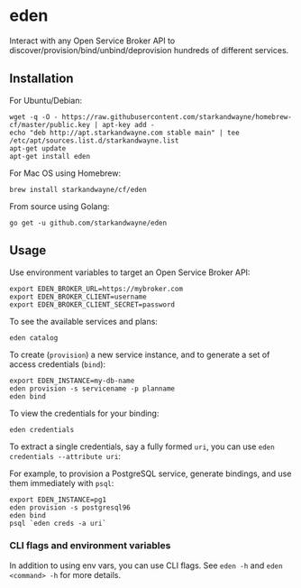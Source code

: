 # eden

Interact with any Open Service Broker API to discover/provision/bind/unbind/deprovision hundreds of different services.

## Installation

For Ubuntu/Debian:

```
wget -q -O - https://raw.githubusercontent.com/starkandwayne/homebrew-cf/master/public.key | apt-key add -
echo "deb http://apt.starkandwayne.com stable main" | tee /etc/apt/sources.list.d/starkandwayne.list
apt-get update
apt-get install eden
```

For Mac OS using Homebrew:

```
brew install starkandwayne/cf/eden
```

From source using Golang:

```
go get -u github.com/starkandwayne/eden
```


## Usage

Use environment variables to target an Open Service Broker API:

```
export EDEN_BROKER_URL=https://mybroker.com
export EDEN_BROKER_CLIENT=username
export EDEN_BROKER_CLIENT_SECRET=password
```

To see the available services and plans:

```
eden catalog
```

To create (`provision`) a new service instance, and to generate a set of access credentials (`bind`):

```
export EDEN_INSTANCE=my-db-name
eden provision -s servicename -p planname
eden bind
```

To view the credentials for your binding:

```
eden credentials
```

To extract a single credentials, say a fully formed `uri`, you can use `eden credentials --attribute uri`:

For example, to provision a PostgreSQL service, generate bindings, and use them immediately with `psql`:

```
export EDEN_INSTANCE=pg1
eden provision -s postgresql96
eden bind
psql `eden creds -a uri`
```

### CLI flags and environment variables

In addition to using env vars, you can use CLI flags. See `eden -h` and `eden <command> -h` for more details.
